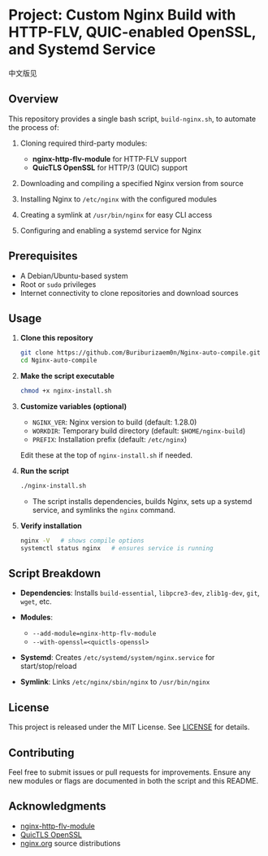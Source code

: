 # Project: Custom Nginx Build with HTTP-FLV, QUIC-enabled OpenSSL, and Systemd Service

中文版见
## Overview

This repository provides a single bash script, `build-nginx.sh`, to automate the process of:

1. Cloning required third-party modules:

   * **nginx-http-flv-module** for HTTP-FLV support
   * **QuicTLS OpenSSL** for HTTP/3 (QUIC) support
2. Downloading and compiling a specified Nginx version from source
3. Installing Nginx to `/etc/nginx` with the configured modules
4. Creating a symlink at `/usr/bin/nginx` for easy CLI access
5. Configuring and enabling a systemd service for Nginx

## Prerequisites

* A Debian/Ubuntu-based system
* Root or `sudo` privileges
* Internet connectivity to clone repositories and download sources

## Usage

1. **Clone this repository**

   ```bash
   git clone https://github.com/Buriburizaem0n/Nginx-auto-compile.git
   cd Nginx-auto-compile
   ```

2. **Make the script executable**

   ```bash
   chmod +x nginx-install.sh
   ```

3. **Customize variables (optional)**

   * `NGINX_VER`: Nginx version to build (default: 1.28.0)
   * `WORKDIR`: Temporary build directory (default: `$HOME/nginx-build`)
   * `PREFIX`: Installation prefix (default: `/etc/nginx`)

   Edit these at the top of `nginx-install.sh` if needed.

4. **Run the script**

   ```bash
   ./nginx-install.sh
   ```

   * The script installs dependencies, builds Nginx, sets up a systemd service, and symlinks the `nginx` command.

5. **Verify installation**

   ```bash
   nginx -V   # shows compile options
   systemctl status nginx   # ensures service is running
   ```

## Script Breakdown

* **Dependencies**: Installs `build-essential`, `libpcre3-dev`, `zlib1g-dev`, `git`, `wget`, etc.
* **Modules**:

  * `--add-module=nginx-http-flv-module`
  * `--with-openssl=<quictls-openssl>`
* **Systemd**: Creates `/etc/systemd/system/nginx.service` for start/stop/reload
* **Symlink**: Links `/etc/nginx/sbin/nginx` to `/usr/bin/nginx`

## License

This project is released under the MIT License. See [LICENSE](LICENSE) for details.

## Contributing

Feel free to submit issues or pull requests for improvements. Ensure any new modules or flags are documented in both the script and this README.

## Acknowledgments

* [nginx-http-flv-module](https://github.com/winshining/nginx-http-flv-module)
* [QuicTLS OpenSSL](https://github.com/quictls/openssl)
* [nginx.org](http://nginx.org) source distributions
